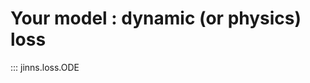 # Your model : dynamic (or physics) loss

::: jinns.loss.ODE
 <!-- selection:
        members:
            - __init__
            - __call__ -->
